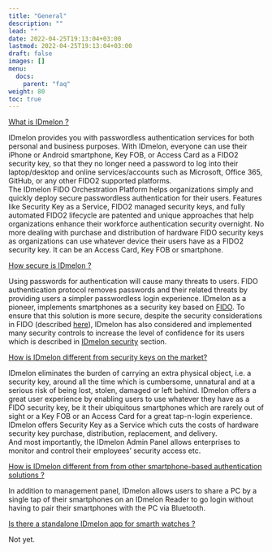 ```yaml
---
title: "General"
description: ""
lead: ""
date: 2022-04-25T19:13:04+03:00
lastmod: 2022-04-25T19:13:04+03:00
draft: false
images: []
menu:
  docs:
    parent: "faq"
weight: 80
toc: true
---
```


<link rel="stylesheet" href="https://cdnjs.cloudflare.com/ajax/libs/ionicons/4.2.0/css/ionicons.min.css" crossorigin="anonymous" />
      <!-- Row -->
      <div class="row">
          <div class="pa-0">
              <div class="mt-sm-60 mt-30">
                  <div class="">
                      <div class="">
                          <div class="card">
                              <div class="accordion accordion-type-2 accordion-flush" id="accordion_2">
                                  <div class="card">
                                      <div class="card-header justify-content-between activestate">
                                          <a role="button" data-toggle="collapse" href="#collapse_1i" aria-expanded="true">What is IDmelon ?</a>
                                      </div>
                                      <div id="collapse_1i" class="collapse show" data-parent="#accordion_2" role="tabpanel">
                                          <div class="card-body"><p class="faq-p">IDmelon provides you with passwordless authentication services for both personal and business purposes.
                                              With IDmelon, everyone can use their iPhone or Android smartphone, Key FOB, or Access Card as a FIDO2 security key, so that they no longer need a password to log into their
                                              laptop/desktop and online services/accounts such as Microsoft, Office 365, GitHub, or any other FIDO2 supported platforms.<br>
                                              The IDmelon FIDO Orchestration Platform helps organizations simply and quickly deploy secure passwordless authentication for their users.
                                              Features like Security Key as a Service, FIDO2 managed security keys, and fully automated FIDO2 lifecycle are patented and unique approaches that help organizations enhance
                                              their workforce authentication security overnight.
                                              No more dealing with purchase and distribution of hardware FIDO security keys as organizations can use whatever device their users have as a FIDO2 security key. It can be an
                                              Access Card, Key FOB or smartphone.</p></div>
                                      </div>
                                  </div>
                                  <div class="card">
                                      <div class="card-header d-flex justify-content-between">
                                          <a class="collapsed" role="button" data-toggle="collapse" href="#collapse_2i" aria-expanded="false">How secure is IDmelon ?</a>
                                      </div>
                                      <div id="collapse_2i" class="collapse" data-parent="#accordion_2">
                                          <div class="card-body">
                                              <p class="faq-p">
                                                  Using passwords for authentication will cause many threats to
                                                  users.
                                                  FIDO authentication protocol removes passwords and their related
                                                  threats by providing users a simpler passwordless login experience. IDmelon as a pioneer, implements smartphones as a
                                                  security key based on
                                                  <a href="/docs/scrty/fido/" target="_blank">FIDO</a>. To ensure that this solution is more
                                                  secure, despite the security considerations in FIDO (described <a href="/docs/scrty/fido/" target="_blank">here</a>),
                                                  IDmelon has also considered and implemented many security controls to increase the level of confidence for its users which is described in <a href="/docs/scrty/idmelon_security/" target="_blank">IDmelon security</a> section.
                                              </p>
                                          </div>
                                      </div>
                                  </div>
                                  <div class="card">
                                      <div class="card-header d-flex justify-content-between">
                                          <a class="collapsed" role="button" data-toggle="collapse" href="#collapse_3i" aria-expanded="false">How is IDmelon different from security keys on the market?</a>
                                      </div>
                                      <div id="collapse_3i" class="collapse" data-parent="#accordion_2">
                                          <div class="card-body">
                                              <p class="faq-p">
                                                  IDmelon eliminates the burden of carrying an extra physical object, i.e. a security key, around all the time which is cumbersome, unnatural and at a serious risk of being
                                                  lost, stolen, damaged or left behind. IDmelon offers a great user experience by enabling users to use whatever they have as a FIDO security key, be it their ubiquitous
                                                  smartphones which are rarely out of sight or a Key FOB or an Access Card for a great tap-n-login experience.<br>
                                                  IDmelon offers Security Key as a Service which cuts the costs of hardware security key purchase, distribution, replacement, and delivery.<br>
                                                  And most importantly, the IDmelon Admin Panel allows enterprises to monitor and control their employees’ security access etc.
                                              </p>
                                          </div>
                                      </div>
                                  </div>
                                  <div class="card">
                                      <div class="card-header d-flex justify-content-between">
                                          <a class="collapsed" role="button" data-toggle="collapse" href="#collapse_4i" aria-expanded="false">How is IDmelon different from from other smartphone-based authentication solutions ?</a>
                                      </div>
                                      <div id="collapse_4i" class="collapse" data-parent="#accordion_2">
                                          <div class="card-body">
                                              <p class="faq-p">
                                                  In addition to management panel, IDmelon allows users to share a PC by a single tap of their smartphones on an IDmelon Reader to go login without having to pair their
                                                  smartphones with the PC via Bluetooth.
                                              </p>
                                          </div>
                                      </div>
                                  </div>
                                  <div class="card">
                                      <div class="card-header d-flex justify-content-between">
                                          <a class="collapsed" role="button" data-toggle="collapse" href="#collapse_5i" aria-expanded="false">Is there a standalone IDmelon app for smarth watches ?</a>
                                      </div>
                                      <div id="collapse_5i" class="collapse" data-parent="#accordion_2">
                                          <div class="card-body">
                                              <p class="faq-p">
                                                  Not yet.
                                              </p>
                                          </div>
                                      </div>
                                  </div>
                              </div>
                          </div>
                      </div>
                  </div>
              </div>
          </div>
      </div>
